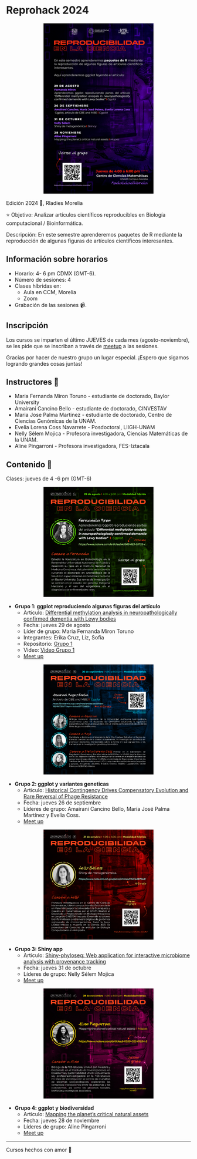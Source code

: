 # Reprohack 2024

<p align="center">
<img src='Flyers/CARTEL-R-SEM-2024%20(1).jpg' width='300'>
</p>

Edición 2024 💜, Rladies Morelia

⭐ Objetivo: Analizar artículos científicos reproducibles en Biología computacional / Bioinformática.

Descripción: En este semestre aprenderemos paquetes de R mediante la reproducción de algunas figuras de artículos científicos interesantes.

## Información sobre horarios

- Horario: 4- 6 pm CDMX (GMT-6).
- Número de sesiones: 4
- Clases híbridas en:
  -  Aula en CCM, Morelia
  -  Zoom
- Grabación de las sesiones 📹.

## Inscripción

Los cursos se imparten el último JUEVES de cada mes (agosto-noviembre), se les pide que se inscriban a través de [meetup](https://www.meetup.com/es-ES/rladies-morelia/) a las sesiones.

Gracias por hacer de nuestro grupo un lugar especial. ¡Espero que sigamos logrando grandes cosas juntas!

## Instructores 👾

- Maria Fernanda Miron Toruno - estudiante de doctorado, Baylor University
- Amairani Cancino Bello - estudiante de doctorado, CINVESTAV
- Maria Jose Palma Martinez - estudiante de doctorado, Centro de Ciencias Genómicas de la UNAM.
- Evelia Lorena Coss Navarrete - Posdoctoral, LIIGH-UNAM
- Nelly Sélem Mojica - Profesora investigadora, Ciencias Matemáticas de la UNAM.
- Aline Pingarroni - Profesora investigadora, FES-Iztacala

## Contenido 📌

Clases: jueves de 4 -6 pm (GMT-6)

<p align="center">
<img src='Flyers/SESION-1.jpg' width='300'>
</p>

- **Grupo 1: ggplot reproduciendo algunas figuras del artículo**
  * Artículo: [Differential methylation analysis in neuropathologically confirmed dementia with Lewy bodies](https://www.nature.com/articles/s42003-023-05725-x )
  * Fecha: jueves 29 de agosto
  * Líder de grupo: Maria Fernanda Miron Toruno
  * Integrantes: Erika Cruz, Liz, Sofia
  * Repositorio: [Grupo 1](https://github.com/R-Ladies-Morelia/Reprohack2024/tree/main/Grupo1)
  * Video: [Video Grupo 1](https://drive.google.com/file/d/1Cf01kp7e59tj1A7_HwNkBQgitBEj26P6/view?usp=sharing)
  * [Meet up](https://www.meetup.com/rladies-morelia/events/302577360/?utm_medium=referral&utm_campaign=share-btn_savedevents_share_modal&utm_source=link)

<p align="center">
<img src='Flyers/SESION-2 (2).jpg' width='300'>
</p>

- **Grupo 2: ggplot y variantes geneticas**
  * Artículo: [Historical Contingency Drives Compensatory Evolution and Rare Reversal of Phage Resistance](https://academic.oup.com/mbe/article/39/9/msac182/6673247?login=false#371728839)
  * Fecha: jueves 26 de septiembre
  * Líderes de grupo: Amairani Cancino Bello, María José Palma Martínez y Evelia Coss.
  * [Meet up](https://www.meetup.com/rladies-morelia/events/302577407/?utm_medium=referral&utm_campaign=share-btn_savedevents_share_modal&utm_source=link)

<p align="center">
<img src='Flyers/SESION-3.jpg' width='300'>
</p>

- **Grupo 3: Shiny app**
  * Artículo: [Shiny-phyloseq: Web application for interactive microbiome analysis with provenance tracking](https://www.ncbi.nlm.nih.gov/pmc/articles/PMC4287943/)
  * Fecha: jueves 31 de octubre
  * Líderes de grupo: Nelly Sélem Mojica
  * [Meet up](https://www.meetup.com/rladies-morelia/events/302577493/?utm_medium=referral&utm_campaign=share-btn_savedevents_share_modal&utm_source=link)

<p align="center">
<img src='Flyers/SESION-4 (1).jpg' width='300'>
</p>

- **Grupo 4: ggplot y biodiversidad**
  * Artículo: [Mapping the planet’s critical natural assets](https://www.nature.com/articles/s41559-022-01934-5)
  * Fecha: jueves 28 de noviembre
  * Líderes de grupo: Aline Pingarroni
  * [Meet up](https://www.meetup.com/rladies-morelia/events/302618901/?utm_medium=referral&utm_campaign=share-btn_savedevents_share_modal&utm_source=link)

-----------------------------
Cursos hechos con amor 💜

